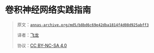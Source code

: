 # 卷积神经网络实践指南

> 原文：[`annas-archive.org/md5/b8bd6c69e42dba1814f4d08d925abff3`](https://annas-archive.org/md5/b8bd6c69e42dba1814f4d08d925abff3)
> 
> 译者：[飞龙](https://github.com/wizardforcel)
> 
> 协议：[CC BY-NC-SA 4.0](http://creativecommons.org/licenses/by-nc-sa/4.0/)